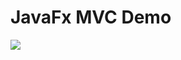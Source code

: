 # JavaFx MVC Demo

[![](http://img.youtube.com/vi/CitK_SdgAX4/0.jpg)](http://www.youtube.com/watch?v=CitK_SdgAX4 "")